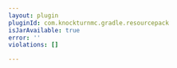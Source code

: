 ```yaml
---
layout: plugin
pluginId: com.knockturnmc.gradle.resourcepack
isJarAvailable: true
error: ''
violations: []

---
```

